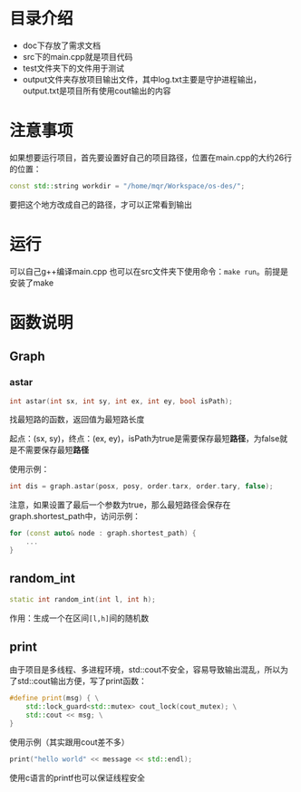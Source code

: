 # 目录介绍
- doc下存放了需求文档
- src下的main.cpp就是项目代码
- test文件夹下的文件用于测试
- output文件夹存放项目输出文件，其中log.txt主要是守护进程输出，output.txt是项目所有使用cout输出的内容
# 注意事项
如果想要运行项目，首先要设置好自己的项目路径，位置在main.cpp的大约26行的位置：
```cpp
const std::string workdir = "/home/mqr/Workspace/os-des/";
```
要把这个地方改成自己的路径，才可以正常看到输出

# 运行
可以自己g++编译main.cpp
也可以在src文件夹下使用命令：`make run`。前提是安装了make
# 函数说明
## Graph
### astar
```cpp
int astar(int sx, int sy, int ex, int ey, bool isPath);
```
找最短路的函数，返回值为最短路长度

起点：(sx, sy)，终点：(ex, ey)，isPath为true是需要保存最短**路径**，为false就是不需要保存最短**路径**

使用示例：
```cpp
int dis = graph.astar(posx, posy, order.tarx, order.tary, false);
```

注意，如果设置了最后一个参数为true，那么最短路径会保存在graph.shortest_path中，访问示例：
```cpp
for (const auto& node : graph.shortest_path) {
    ... 
}
```

## random_int
```cpp
static int random_int(int l, int h);
```
作用：生成一个在区间`[l,h]`间的随机数

## print
由于项目是多线程、多进程环境，std::cout不安全，容易导致输出混乱，所以为了std::cout输出方便，写了print函数：
```cpp
#define print(msg) { \
    std::lock_guard<std::mutex> cout_lock(cout_mutex); \
    std::cout << msg; \
}
```
使用示例（其实跟用cout差不多）
```cpp
print("hello world" << message << std::endl);
```

使用c语言的printf也可以保证线程安全
